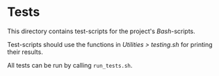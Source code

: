 # Tests

This directory contains test-scripts for the project's _Bash_-scripts.

Test-scripts should use the functions in _Utilities > testing.sh_ for printing their results.

All tests can be run by calling `run_tests.sh`.
